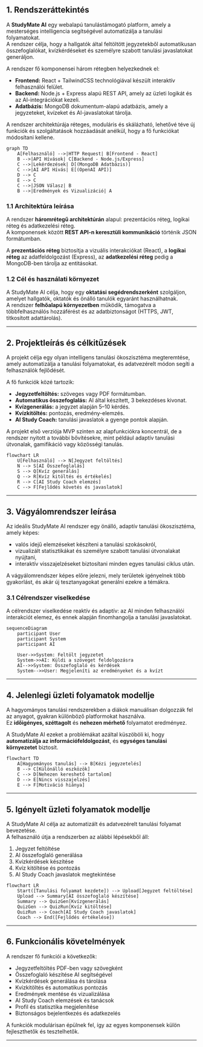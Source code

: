 
## 1. Rendszeráttekintés

A **StudyMate AI** egy webalapú tanulástámogató platform, amely a mesterséges intelligencia segítségével automatizálja a tanulási folyamatokat.  
A rendszer célja, hogy a hallgatók által feltöltött jegyzetekből automatikusan összefoglalókat, kvízkérdéseket és személyre szabott tanulási javaslatokat generáljon.

A rendszer fő komponensei három rétegben helyezkednek el:

- **Frontend:** React + TailwindCSS technológiával készült interaktív felhasználói felület.
- **Backend:** Node.js + Express alapú REST API, amely az üzleti logikát és az AI-integrációkat kezeli.
- **Adatbázis:** MongoDB dokumentum-alapú adatbázis, amely a jegyzeteket, kvízeket és AI-javaslatokat tárolja.

A rendszer architektúrája réteges, moduláris és skálázható, lehetővé téve új funkciók és szolgáltatások hozzáadását anélkül, hogy a fő funkciókat módosítani kellene.

```mermaid
graph TD
    A[Felhasználó] -->|HTTP Request| B[Frontend - React]
    B -->|API Hívások| C[Backend - Node.js/Express]
    C -->|Lekérdezések| D[(MongoDB Adatbázis)]
    C -->|AI API Hívás| E[(OpenAI API)]
    D --> C
    E --> C
    C -->|JSON Válasz| B
    B -->|Eredmények és Vizualizáció| A
```

### 1.1 Architektúra leírása

A rendszer **háromrétegű architektúrán** alapul: prezentációs réteg, logikai réteg és adatkezelési réteg.  
A komponensek között **REST API-n keresztüli kommunikáció** történik JSON formátumban.

A **prezentációs réteg** biztosítja a vizuális interakciókat (React), a **logikai réteg** az adatfeldolgozást (Express), az **adatkezelési réteg** pedig a MongoDB-ben tárolja az entitásokat.

### 1.2 Cél és használati környezet

A StudyMate AI célja, hogy egy **oktatási segédrendszerként** szolgáljon, amelyet hallgatók, oktatók és önálló tanulók egyaránt használhatnak.  
A rendszer **felhőalapú környezetben** működik, támogatva a többfelhasználós hozzáférést és az adatbiztonságot (HTTPS, JWT, titkosított adattárolás).

---

## 2. Projektleírás és célkitűzések

A projekt célja egy olyan intelligens tanulási ökoszisztéma megteremtése, amely automatizálja a tanulási folyamatokat, és adatvezérelt módon segíti a felhasználók fejlődését.

A fő funkciók közé tartozik:

- **Jegyzetfeltöltés:** szöveges vagy PDF formátumban.
- **Automatikus összefoglalás:** AI által készített, 3 bekezdéses kivonat.
- **Kvízgenerálás:** a jegyzet alapján 5–10 kérdés.
- **Kvízkitöltés:** pontozás, eredmény-elemzés.
- **AI Study Coach:** tanulási javaslatok a gyenge pontok alapján.

A projekt első verziója MVP szinten az alapfunkciókra koncentrál, de a rendszer nyitott a további bővítésekre, mint például adaptív tanulási útvonalak, gamifikáció vagy közösségi tanulás.

```mermaid
flowchart LR
    U[Felhasználó] --> N[Jegyzet feltöltés]
    N --> S[AI Összefoglalás]
    S --> Q[Kvíz generálás]
    Q --> R[Kvíz kitöltés és értékelés]
    R --> C[AI Study Coach elemzés]
    C --> F[Fejlődés követés és javaslatok]
```

---

## 3. Vágyálomrendszer leírása

Az ideális StudyMate AI rendszer egy önálló, adaptív tanulási ökoszisztéma, amely képes:

- valós idejű elemzéseket készíteni a tanulási szokásokról,
- vizualizált statisztikákat és személyre szabott tanulási útvonalakat nyújtani,
- interaktív visszajelzéseket biztosítani minden egyes tanulási ciklus után.

A vágyálomrendszer képes előre jelezni, mely területek igényelnek több gyakorlást, és akár új tesztanyagokat generálni ezekre a témákra.

### 3.1 Célrendszer viselkedése

A célrendszer viselkedése reaktív és adaptív: az AI minden felhasználói interakciót elemez, és ennek alapján finomhangolja a tanulási javaslatokat.

```mermaid
sequenceDiagram
    participant User
    participant System
    participant AI

    User->>System: Feltölt jegyzetet
    System->>AI: Küldi a szöveget feldolgozásra
    AI-->>System: Összefoglaló és kérdések
    System-->>User: Megjeleníti az eredményeket és a kvízt
```

---

## 4. Jelenlegi üzleti folyamatok modellje

A hagyományos tanulási rendszerekben a diákok manuálisan dolgozzák fel az anyagot, gyakran különböző platformokat használva.  
Ez **időigényes, széttagolt** és **nehezen mérhető** folyamatot eredményez.

A StudyMate AI ezeket a problémákat azáltal küszöböli ki, hogy **automatizálja az információfeldolgozást**, és **egységes tanulási környezetet** biztosít.

```mermaid
flowchart TD
    A[Hagyományos tanulás] --> B[Kézi jegyzetelés]
    B --> C[Különálló eszközök]
    C --> D[Nehezen kereshető tartalom]
    D --> E[Nincs visszajelzés]
    E --> F[Motiváció hiánya]
```

---

## 5. Igényelt üzleti folyamatok modellje

A StudyMate AI célja az automatizált és adatvezérelt tanulási folyamat bevezetése.  
A felhasználó útja a rendszerben az alábbi lépésekből áll:

1. Jegyzet feltöltése
2. AI összefoglaló generálása
3. Kvízkérdések készítése
4. Kvíz kitöltése és pontozás
5. AI Study Coach javaslatok megtekintése

```mermaid
flowchart LR
    Start([Tanulási folyamat kezdete]) --> Upload[Jegyzet feltöltése]
    Upload --> Summary[AI összefoglaló készítése]
    Summary --> QuizGen[Kvízgenerálás]
    QuizGen --> QuizRun[Kvíz kitöltése]
    QuizRun --> Coach[AI Study Coach javaslatok]
    Coach --> End([Fejlődés értékelése])
```

---

## 6. Funkcionális követelmények

A rendszer fő funkciói a következők:

- Jegyzetfeltöltés PDF-ben vagy szövegként
- Összefoglaló készítése AI segítségével
- Kvízkérdések generálása és tárolása
- Kvízkitöltés és automatikus pontozás
- Eredmények mentése és vizualizálása
- AI Study Coach elemzések és tanácsok
- Profil és statisztika megjelenítése
- Biztonságos bejelentkezés és adatkezelés

A funkciók modulárisan épülnek fel, így az egyes komponensek külön fejleszthetők és tesztelhetők.

---